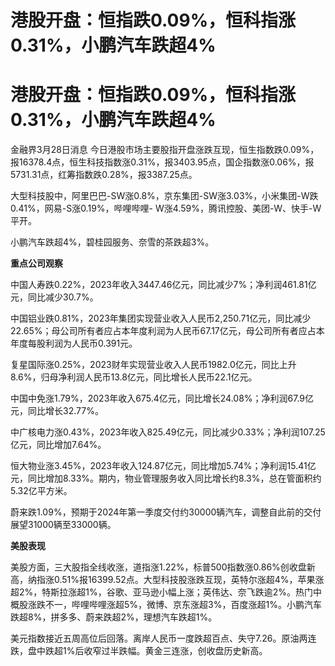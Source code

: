 # 港股开盘：恒指跌0.09%，恒科指涨0.31%，小鹏汽车跌超4%

# 港股开盘：恒指跌0.09%，恒科指涨0.31%，小鹏汽车跌超4%

金融界3月28日消息
今日港股市场主要股指开盘涨跌互现，恒生指数跌0.09%，报16378.4点，恒生科技指数涨0.31%，报3403.95点，国企指数涨0.06%，报5731.31点，红筹指数跌0.28%，报3387.25点。

大型科技股中，阿里巴巴-SW涨0.8%，京东集团-SW涨3.03%，小米集团-W跌0.41%，网易-S涨0.19%，哔哩哔哩-
W涨4.59%，腾讯控股、美团-W、快手-W平开。

小鹏汽车跌超4%，碧桂园服务、奈雪的茶跌超3%。

**重点公司观察**

中国人寿跌0.22%，2023年收入3447.46亿元，同比减少7%；净利润461.81亿元，同比减少30.7%。

中国铝业跌0.81%，2023年集团实现营业收入人民币2,250.71亿元，同比减少22.65%；母公司所有者应占本年度利润为人民币67.17亿元，母公司所有者应占本年度每股利润为人民币0.391元。

复星国际涨0.25%，2023财年实现营业收入人民币1982.0亿元，同比上升8.6%，归母净利润人民币13.8亿元，同比增长人民币22.1亿元。

中国中免涨1.79%，2023年收入675.4亿元，同比增长24.08%；净利润67.9亿元，同比增长32.77%。

中广核电力涨0.43%，2023年收入825.49亿元，同比减少0.33%；净利润107.25亿元，同比增加7.64%。

恒大物业涨3.45%，2023年收入124.87亿元，同比增加5.74%；净利润15.41亿元，同比增加8.33%。期内，物业管理服务收入同比增长约8.3%，总在管面积约5.32亿平方米。

蔚来跌1.09%，预期于2024年第一季度交付约30000辆汽车，调整自此前的交付展望31000辆至33000辆。

**美股表现**

美股方面，三大股指全线收涨，道指涨1.22%，标普500指数涨0.86%创收盘新高，纳指涨0.51%报16399.52点。大型科技股涨跌互现，英特尔涨超4%，苹果涨超2%，特斯拉涨超1%，谷歌、亚马逊小幅上涨；英伟达、奈飞跌逾2%。热门中概股涨跌不一，哔哩哔哩涨超5%，微博、京东涨超3%，百度涨超1%。小鹏汽车跌超8%，拼多多、蔚来跌超2%，理想汽车跌超1%。

美元指数接近五周高位后回落。离岸人民币一度跌超百点、失守7.26。原油两连跌，盘中跌超1%后收窄过半跌幅。黄金三连涨，创收盘历史新高。

